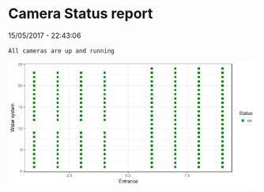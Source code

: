 Camera Status report
================
15/05/2017 - 22:43:06

    All cameras are up and running

![](camreport_files/figure-markdown_github/unnamed-chunk-2-1.png)

